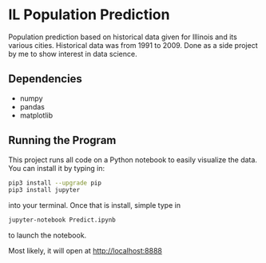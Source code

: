 # IL Population Prediction
Population prediction based on historical data given for Illinois and its various cities. Historical data was from 1991 to 2009. Done as a side project by me to show interest in data science.

## Dependencies
- numpy
- pandas
- matplotlib

## Running the Program
This project runs all code on a Python notebook to easily visualize the data. You can install it by typing in:

```bash
pip3 install --upgrade pip
pip3 install jupyter
```
into your terminal. Once that is install, simple type in
```bash
jupyter-notebook Predict.ipynb
```
to launch the notebook.

Most likely, it will open at [http://localhost:8888](http://localhost:8888)
